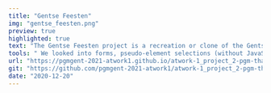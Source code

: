 ```yaml
---
title: "Gentse Feesten" 
img: "gentse_feesten.png"
preview: true
highlighted: true
text: "The Gentse Feesten project is a recreation or clone of the Gentse Feesten website from 2020. This project was completed during your first-year studies' second term. It was also the first @work module project, and it focused on hands-on learning and research."
tools: " We looked into forms, pseudo-element selections (without JavaScript), a growing browser environment and how to deal with it (progressive enhancement principles), URL parameters (JavaScript), and API data fetching."
url: "https://pgmgent-2021-atwork1.github.io/atwork-1_project_2-pgm-thabisadingani/"
git: "https://github.com/pgmgent-2021-atwork1/atwork-1_project_2-pgm-thabisadingani"
date: "2020-12-20"
---
```


